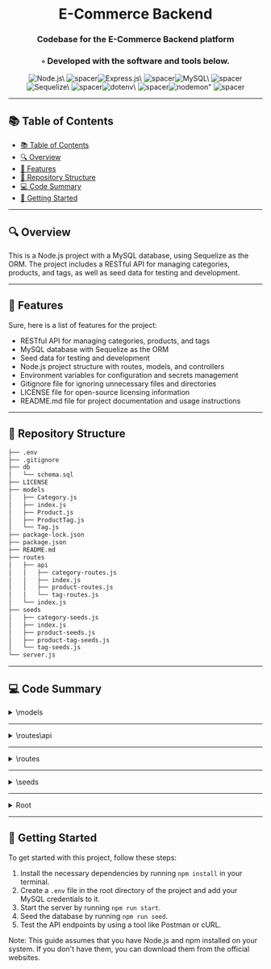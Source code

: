
  <div align="center">
  <h1 align="center">E-Commerce Backend</h1>
  <h3>Codebase for the E-Commerce Backend platform</h3>
  <h3>◦ Developed with the software and tools below.</h3>
  <p align="center"><img src="https://img.shields.io/badge/-Node.js-004E89?logo=Node.js&style=for-the-badge" alt='Node.js\' />
<img src="https://via.placeholder.com/1/0000/00000000" alt="spacer" /><img src="https://img.shields.io/badge/-Express.js-004E89?logo=Express.js&style=for-the-badge" alt='Express.js\' />
<img src="https://via.placeholder.com/1/0000/00000000" alt="spacer" /><img src="https://img.shields.io/badge/-MySQL-004E89?logo=MySQL&style=for-the-badge" alt='MySQL\' />
<img src="https://via.placeholder.com/1/0000/00000000" alt="spacer" /><img src="https://img.shields.io/badge/-Sequelize-004E89?logo=Sequelize&style=for-the-badge" alt='Sequelize\' />
<img src="https://via.placeholder.com/1/0000/00000000" alt="spacer" /><img src="https://img.shields.io/badge/-dotenv-004E89?logo=dotenv&style=for-the-badge" alt='dotenv\' />
<img src="https://via.placeholder.com/1/0000/00000000" alt="spacer" /><img src="https://img.shields.io/badge/-nodemon-004E89?logo=nodemon&style=for-the-badge" alt='nodemon"' />
<img src="https://via.placeholder.com/1/0000/00000000" alt="spacer" />
  </p>
  </div>
  
  ---
  ## 📚 Table of Contents
  - [📚 Table of Contents](#-table-of-contents)
  - [🔍 Overview](#-overview)
  - [🌟 Features](#-features)
  - [📁 Repository Structure](#-repository-structure)
  - [💻 Code Summary](#-code-summary)
  - [🚀 Getting Started](#-getting-started)
  
  ---
  
  
  ## 🔍 Overview

 This is a Node.js project with a MySQL database, using Sequelize as the ORM. The project includes a RESTful API for managing categories, products, and tags, as well as seed data for testing and development.

---

## 🌟 Features

 Sure, here is a list of features for the project:<br>
* RESTful API for managing categories, products, and tags
* MySQL database with Sequelize as the ORM
* Seed data for testing and development
* Node.js project structure with routes, models, and controllers
* Environment variables for configuration and secrets management
* Gitignore file for ignoring unnecessary files and directories
* LICENSE file for open-source licensing information
* README.md file for project documentation and usage instructions

---

## 📁 Repository Structure

```sh
├── .env
├── .gitignore
├── db
│   └── schema.sql
├── LICENSE
├── models
│   ├── Category.js
│   ├── index.js
│   ├── Product.js
│   ├── ProductTag.js
│   └── Tag.js
├── package-lock.json
├── package.json
├── README.md
├── routes
│   ├── api
│   │   ├── category-routes.js
│   │   ├── index.js
│   │   ├── product-routes.js
│   │   └── tag-routes.js
│   └── index.js
├── seeds
│   ├── category-seeds.js
│   ├── index.js
│   ├── product-seeds.js
│   ├── product-tag-seeds.js
│   └── tag-seeds.js
└── server.js

```

---

## 💻 Code Summary

<details><summary>\models</summary>

| File | Summary |
| ---- | ------- |
| Category.js |  The code defines a Category model in Sequelize, which represents a category for a blog or other content management system. |
| index.js |  The code defines relationships between four models (Product, Category, Tag, and ProductTag) in a Node.js application using Sequelize, specifically defining the associations between Product and Category, and Product and Tag through the use of belongsTo and hasMany methods. |
| Product.js |  The code defines a Sequelize model for a Product table with columns for an ID, product name, price, stock, and category ID, as well as options for the table name, timestamps, and relationships. |
| ProductTag.js |  The code defines a Sequelize model for a ProductTag table, with columns for an ID, product ID, and tag ID, and sets up associations between the two. |
| Tag.js |  The code defines a Tag model in Sequelize, which represents a tag for a blog post. |

</details>

---

<details><summary>\routes\api</summary>

| File | Summary |
| ---- | ------- |
| category-routes.js |  The code defines a router for a RESTful API that allows users to perform CRUD (create, read, update, delete) operations on categories and their associated products. |
| index.js |  The code defines an Express.js router that routes requests to different endpoints based on the URL path, with each endpoint defined in a separate module. |
| product-routes.js |  The code defines an Express.js router for a RESTful API that handles CRUD (create, read, update, delete) operations on products, including GET, POST, PUT, and DELETE requests. |
| tag-routes.js |  The code defines an Express.js router for handling requests related to tags, including GET, POST, PUT, and DELETE requests for retrieving, creating, updating, and deleting tag data. |

</details>

---

<details><summary>\routes</summary>

| File | Summary |
| ---- | ------- |
| index.js |  The code defines an Express.js router that routes requests to either the API routes or a 404 page with a custom message. |

</details>

---

<details><summary>\seeds</summary>

| File | Summary |
| ---- | ------- |
| category-seeds.js |  The code defines a function `seedCategories` that creates categories in the database by calling the `bulkCreate` method of the `Category` model, passing in an array of category data. |
| index.js |  The code is a Node.js script that seeds data into a MySQL database using the Sequelize ORM, including categories, products, tags, and product tags. |
| product-seeds.js |  The code defines a function `seedProducts` that creates and saves multiple products to the database using the `bulkCreate` method of the `Product` model. |
| product-tag-seeds.js |  The code defines a function `seedProductTags` that creates and bulk inserts data into the `ProductTag` model in the database. |
| tag-seeds.js |  The code defines a function `seedTags` that creates and saves multiple instances of the `Tag` model in the database, using an array of objects containing tag names. |

</details>

---

<details><summary>Root</summary>

| File | Summary |
| ---- | ------- |
| server.js |  The code sets up an Express.js server, requiring the necessary dependencies and configuring the server to listen on port 3001. It also sets up a connection to a database using Sequelize and turns on routes for handling HTTP requests. |

</details>

---

## 🚀 Getting Started

 To get started with this project, follow these steps:<br>
1. Install the necessary dependencies by running `npm install` in your terminal.
2. Create a `.env` file in the root directory of the project and add your MySQL credentials to it.
3. Start the server by running `npm run start`.
4. Seed the database by running `npm run seed`.
5. Test the API endpoints by using a tool like Postman or cURL.

Note: This guide assumes that you have Node.js and npm installed on your system. If you don't have them, you can download them from the official websites.


